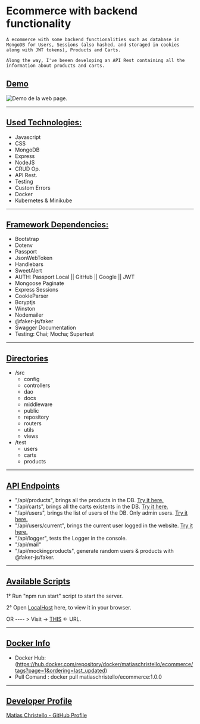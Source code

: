 # Ecommerce with backend functionality

    A ecommerce with some backend functionalities such as database in MongoDB for Users, Sessions (also hashed, and storaged in cookies along with JWT tokens), Products and Carts. 

    Along the way, I've beeen developing an API Rest containing all the information about products and carts.

## <u>Demo</u>

<!-- TODO: Inser GIF DEMO -->
![Demo de la web page.](https://firebasestorage.googleapis.com/v0/b/padel-market-2259b.appspot.com/o/GIF_ecommerce.gif?alt=media&token=e17b26d7-5865-4c09-a11b-c331fd373d9d)

-------------------------


## <u>Used Technologies:</u>
- Javascript
- CSS
- MongoDB
- Express
- NodeJS
- CRUD Op.
- API Rest.
- Testing 
- Custom Errors
- Docker
- Kubernetes & Minikube

-------------------------

## <u>Framework Dependencies:</u>
- Bootstrap
- Dotenv
- Passport
- JsonWebToken
- Handlebars
- SweetAlert
- AUTH: Passport Local || GitHub || Google || JWT
- Mongoose Paginate
- Express Sessions
- CookieParser
- Bcryptjs
- Winston
- Nodemailer
- @faker-js/faker
- Swagger Documentation
- Testing: Chai; Mocha; Supertest

-------------------------

## <u>Directories</u>
- /src
    - config
    - controllers
    - dao
    - docs
    - middleware
    - public
    - repository
    - routers
    - utils
    - views
- /test
    - users
    - carts
    - products

-------------------------

## <u>API Endpoints</u>

- "/api/products", brings all the products in the DB. [Try it here.](localhost:8080/api/products)
- "/api/carts", brings all the carts existents in the DB. [Try it here.](localhost:8080/api/carts)
- "/api/users", brings the list of users of the DB. Only admin users. [Try it here.](localhost:8080/api/users)
- "/api/users/current", brings the current user logged in the website. [Try it here.](localhost:8080/api/users/current)
- "/api/logger", tests the Logger in the console.
- "/api/mail"
- "/api/mockingproducts", generate random users & products with @faker-js/faker.

-------------------------

## <u>Available Scripts</u>

1° Run "npm run start" script to start the server.

2° Open [LocalHost](http://localhost:8080/home) here, to view it in your browser.

OR  ---- > Visit -> [THIS](https://backendpf-production.up.railway.app/home) <- URL.

-------------------------

## <u>Docker Info </u>

 - Docker Hub: (https://hub.docker.com/repository/docker/matiaschristello/ecommerce/tags?page=1&ordering=last_updated)
 - Pull Comand : docker pull matiaschristello/ecommerce:1.0.0

-------------------------

## <u>Developer Profile</u>

[Matias Christello - GitHub Profile](https://github.com/mchristello)
